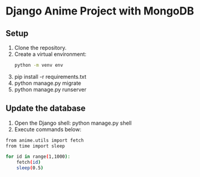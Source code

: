 # Django Anime Project with MongoDB
## Setup
1. Clone the repository.
2. Create a virtual environment:
   ```bash
   python -m venv env
3. pip install -r requirements.txt
4. python manage.py migrate
5. python manage.py runserver
## Update the database
1. Open the Django shell:
python manage.py shell
2. Execute commands below:
``` bash
from anime.utils import fetch
from time import sleep

for id in range(1,1000):
    fetch(id)
    sleep(0.5)
